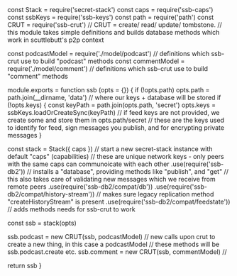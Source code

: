 <code-explorer language='javascript'>
const Stack = require('secret-stack')
const caps = require('ssb-caps')
const ssbKeys = require('ssb-keys')
const path = require('path')
const CRUT = require('ssb-crut')
// CRUT = create/ read/ update/ tombstone.
// this module takes simple definitions and builds database methods which work in scuttlebutt's p2p context

const podcastModel = require('./model/podcast')
// definitions which ssb-crut use to build "podcast" methods
const commentModel = require('./model/comment')
// definitions which ssb-crut use to build "comment" methods

module.exports = function ssb (opts = {}) {
  if (!opts.path) opts.path = path.join(__dirname, 'data')
  // where our keys + database will be stored
  if (!opts.keys) {
    const keyPath = path.join(opts.path, 'secret')
    opts.keys = ssbKeys.loadOrCreateSync(keyPath)
    // if feed keys are not provided, we create some and store them in opts.path/secret
    // these are the keys used to identify for feed, sign messages you publish, and for encrypting private messages
  }

  const stack = Stack({ caps })
    // start a new secret-stack instance with default "caps" (capabilities)
    // these are unique network keys - only peers with the same caps can communoicate with each other
    .use(require('ssb-db2'))
    // installs a "database", providing methods like "publish", and "get"
    // this also takes care of validating new messages which we receive from remote peers
    .use(require('ssb-db2/compat/db'))
    .use(require('ssb-db2/compat/history-stream'))
    // makes sure legacy replication method "createHistoryStream" is present
    .use(require('ssb-db2/compat/feedstate'))
    // adds methods needs for ssb-crut to work

  const ssb = stack(opts)

  ssb.podcast = new CRUT(ssb, podcastModel)
  // new calls upon crut to create a new thing, in this case a podcastModel
  // these methods will be ssb.podcast.create etc.
  ssb.comment = new CRUT(ssb, commentModel) //

  return ssb
}
</code-explorer>
